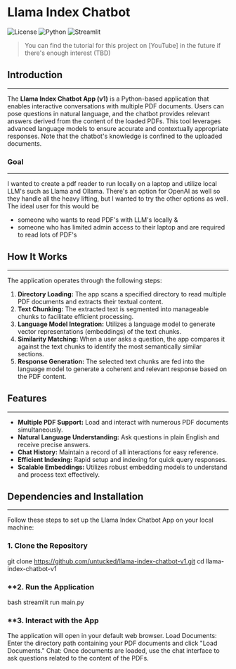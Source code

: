# Llama Index Chatbot

![License](https://img.shields.io/badge/license-MIT-blue.svg)
![Python](https://img.shields.io/badge/python-3.8%2B-blue.svg)
![Streamlit](https://img.shields.io/badge/Streamlit-1.25.0-blue.svg)

> You can find the tutorial for this project on [YouTube] in the future if there's enough interest (TBD)

## Introduction
------------
The **Llama Index Chatbot App (v1)** is a Python-based application that enables interactive conversations with multiple PDF documents. Users can pose questions in natural language, and the chatbot provides relevant answers derived from the content of the loaded PDFs. This tool leverages advanced language models to ensure accurate and contextually appropriate responses. Note that the chatbot's knowledge is confined to the uploaded documents.

### Goal
------------
I wanted to create a pdf reader to run locally on a laptop and utilize local LLM's such as Llama and Ollama. 
There's an option for OpenAI as well so they handle all the heavy lifting, but I wanted to try the other options as well.
The ideal user for this would be 
- someone who wants to read PDF's with LLM's locally & 
- someone who has limited admin access to their laptop and are required to read lots of PDF's

## How It Works
------------

The application operates through the following steps:

1. **Directory Loading:** The app scans a specified directory to read multiple PDF documents and extracts their textual content.
2. **Text Chunking:** The extracted text is segmented into manageable chunks to facilitate efficient processing.
3. **Language Model Integration:** Utilizes a language model to generate vector representations (embeddings) of the text chunks.
4. **Similarity Matching:** When a user asks a question, the app compares it against the text chunks to identify the most semantically similar sections.
5. **Response Generation:** The selected text chunks are fed into the language model to generate a coherent and relevant response based on the PDF content.

## Features
------------
- **Multiple PDF Support:** Load and interact with numerous PDF documents simultaneously.
- **Natural Language Understanding:** Ask questions in plain English and receive precise answers.
- **Chat History:** Maintain a record of all interactions for easy reference.
- **Efficient Indexing:** Rapid setup and indexing for quick query responses.
- **Scalable Embeddings:** Utilizes robust embedding models to understand and process text effectively.

## Dependencies and Installation
----------------------------
Follow these steps to set up the Llama Index Chatbot App on your local machine:

### **1. Clone the Repository**
git clone https://github.com/untucked/llama-index-chatbot-v1.git
cd llama-index-chatbot-v1
### **2. Run the Application
bash
streamlit run main.py

### **3. Interact with the App

The application will open in your default web browser.
Load Documents: Enter the directory path containing your PDF documents and click "Load Documents."
Chat: Once documents are loaded, use the chat interface to ask questions related to the content of the PDFs.
